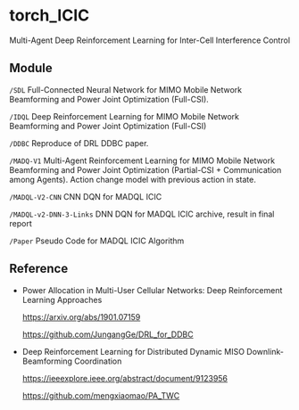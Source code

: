 # torch_ICIC

Multi-Agent Deep Reinforcement Learning for Inter-Cell Interference Control

## Module

`/SDL` Full-Connected Neural Network for MIMO Mobile Network Beamforming and Power Joint Optimization (Full-CSI).

`/IDQL` Deep Reinforcement Learning for  MIMO Mobile Network Beamforming and Power Joint Optimization (Full-CSI)

`/DDBC` Reproduce of DRL DDBC paper.

`/MADQ-V1` Multi-Agent Reinforcement Learning for MIMO Mobile Network Beamforming and Power Joint Optimization 
(Partial-CSI + Communication among Agents). Action change model with previous action in state.

`/MADQL-V2-CNN` CNN DQN for MADQL ICIC

`/MADQL-v2-DNN-3-Links` DNN DQN for MADQL ICIC archive, result in final report

`/Paper` Pseudo Code for MADQL ICIC Algorithm 

## Reference
* Power Allocation in Multi-User Cellular Networks: Deep Reinforcement Learning Approaches

    https://arxiv.org/abs/1901.07159
    
    https://github.com/JungangGe/DRL_for_DDBC

* Deep Reinforcement Learning for Distributed Dynamic MISO Downlink-Beamforming Coordination

    https://ieeexplore.ieee.org/abstract/document/9123956

    https://github.com/mengxiaomao/PA_TWC
